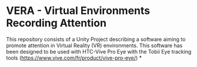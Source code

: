 # VERA - Virtual Environments Recording Attention

This repository consists of a Unity Project describing a software aiming to promote attention in Virtual Reality (VR) environments. This software has been designed to be used with HTC-Vive Pro Eye with the Tobii Eye tracking tools (https://www.vive.com/fr/product/vive-pro-eye/) 
*
